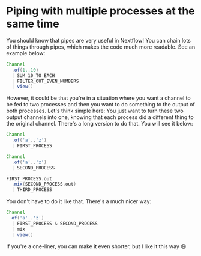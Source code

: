 # Piping with multiple processes at the same time

You should know that pipes are very useful in Nextflow! You can chain lots of 
things through pipes, which makes the code much more readable. See an example 
below:

```Groovy
Channel
  .of(1..10)
  | SUM_10_TO_EACH
  | FILTER_OUT_EVEN_NUMBERS
  | view()
```

However, it could be that you're in a situation where you want a channel to be 
fed to two processes and then you want to do something to the output of both 
processes. Let's think simple here: You just want to turn these two output 
channels into one, knowing that each process did a different thing to the 
original channel. There's a long version to do that. You will see it below:

```Groovy
Channel
  .of('a'..'z')
  | FIRST_PROCESS

Channel
  .of('a'..'z')
  | SECOND_PROCESS

FIRST_PROCESS.out
  .mix(SECOND_PROCESS.out)
  | THIRD_PROCESS
```

You don't have to do it like that. There's a much nicer way:

```Groovy
Channel
  of('a'..'z')
  | FIRST_PROCESS & SECOND_PROCESS
  | mix
  | view()
```

If you're a one-liner, you can make it even shorter, but I like it this way :smiley:
